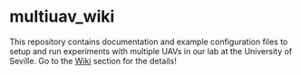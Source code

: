 # multiuav_wiki
This repository contains documentation and example configuration files to setup and run experiments with multiple UAVs in our lab at the University of Seville. Go to the [Wiki](https://github.com/multirobot-use/multiuav-wiki/wiki) section for the details!
